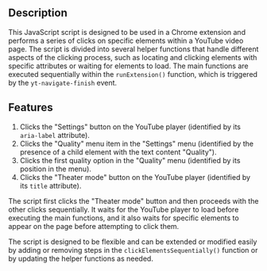 ## Description

This JavaScript script is designed to be used in a Chrome extension and performs a series of clicks on specific elements within a YouTube video page. The script is divided into several helper functions that handle different aspects of the clicking process, such as locating and clicking elements with specific attributes or waiting for elements to load. The main functions are executed sequentially within the `runExtension()` function, which is triggered by the `yt-navigate-finish` event.

## Features

1. Clicks the "Settings" button on the YouTube player (identified by its `aria-label` attribute).
2. Clicks the "Quality" menu item in the "Settings" menu (identified by the presence of a child element with the text content "Quality").
3. Clicks the first quality option in the "Quality" menu (identified by its position in the menu).
4. Clicks the "Theater mode" button on the YouTube player (identified by its `title` attribute).

The script first clicks the "Theater mode" button and then proceeds with the other clicks sequentially. It waits for the YouTube player to load before executing the main functions, and it also waits for specific elements to appear on the page before attempting to click them.

The script is designed to be flexible and can be extended or modified easily by adding or removing steps in the `clickElementsSequentially()` function or by updating the helper functions as needed.
